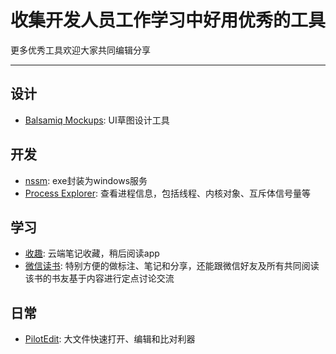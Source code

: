 # 收集开发人员工作学习中好用优秀的工具
更多优秀工具欢迎大家共同编辑分享

---
## 设计
- [Balsamiq Mockups](https://balsamiq.com/download/): UI草图设计工具


## 开发
- [nssm](http://www.nssm.cc/download): exe封装为windows服务
- [Process Explorer](https://docs.microsoft.com/zh-cn/sysinternals/downloads/process-explorer): 查看进程信息，包括线程、内核对象、互斥体信号量等

## 学习
- [收趣](http://shouqu.me/): 云端笔记收藏，稍后阅读app
- [微信读书](http://weread.qq.com/): 特别方便的做标注、笔记和分享，还能跟微信好友及所有共同阅读该书的书友基于内容进行定点讨论交流

## 日常
- [PilotEdit](http://www.pilotedit.com/index.html): 大文件快速打开、编辑和比对利器
